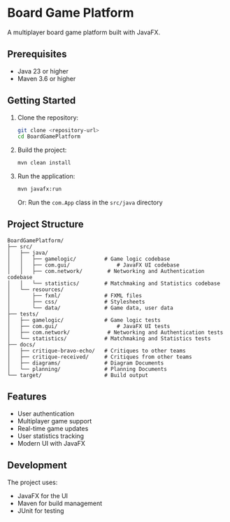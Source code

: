 # Board Game Platform

A multiplayer board game platform built with JavaFX.

## Prerequisites

- Java 23 or higher
- Maven 3.6 or higher

## Getting Started

1. Clone the repository:
   ```bash
   git clone <repository-url>
   cd BoardGamePlatform
   ```

2. Build the project:
   ```bash
   mvn clean install
   ```

3. Run the application:
   ```bash
   mvn javafx:run
   ```
   Or:
   Run the `com.App` class in the `src/java` directory

## Project Structure

```
BoardGamePlatform/
├── src/
│   ├── java/
│   │   ├── gamelogic/         # Game logic codebase
│   │   ├── com.gui/               # JavaFX UI codebase
│   │   ├── com.network/        # Networking and Authentication codebase
│   │   └── statistics/        # Matchmaking and Statistics codebase
│   └── resources/
│       ├── fxml/              # FXML files
│       ├── css/               # Stylesheets
│       └── data/              # Game data, user data
├── tests/
│   ├── gamelogic/             # Game logic tests
│   ├── com.gui/                   # JavaFX UI tests
│   ├── com.network/            # Networking and Authentication tests
│   └── statistics/            # Matchmaking and Statistics tests              
├── docs/
│   ├── critique-bravo-echo/   # Critiques to other teams
│   ├── critique-received/     # Critiques from other teams
│   ├── diagrams/              # Diagram Documents
│   └── planning/              # Planning Documents
└── target/                    # Build output
```

## Features

- User authentication
- Multiplayer game support
- Real-time game updates
- User statistics tracking
- Modern UI with JavaFX

## Development

The project uses:
- JavaFX for the UI
- Maven for build management
- JUnit for testing

